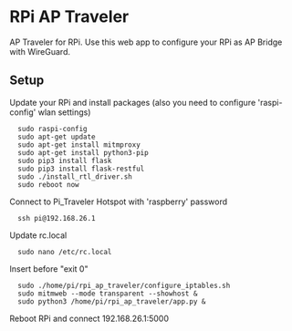 # RPi AP Traveler
  AP Traveler for RPi. Use this web app to configure your RPi as AP Bridge with WireGuard. 

## Setup

Update your RPi and install packages (also you need to configure 'raspi-config' wlan settings)
```
  sudo raspi-config
  sudo apt-get update
  sudo apt-get install mitmproxy
  sudo apt-get install python3-pip
  sudo pip3 install flask
  sudo pip3 install flask-restful
  sudo ./install_rtl_driver.sh
  sudo reboot now
```

Connect to Pi_Traveler Hotspot with 'raspberry' password
```
  ssh pi@192.168.26.1
```

Update rc.local
```
  sudo nano /etc/rc.local
```

Insert before "exit 0"
```
  sudo ./home/pi/rpi_ap_traveler/configure_iptables.sh
  sudo mitmweb --mode transparent --showhost &
  sudo python3 /home/pi/rpi_ap_traveler/app.py &
```  
  
Reboot RPi and connect 192.168.26.1:5000
